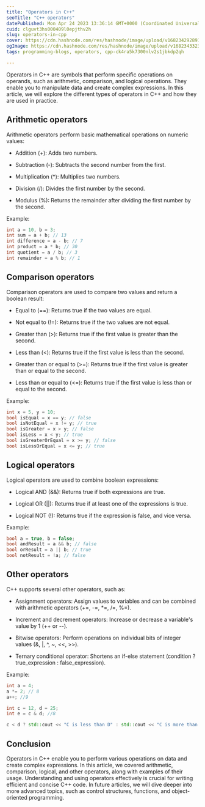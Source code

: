 ```yaml
---
title: "Operators in C++"
seoTitle: "C++ operators"
datePublished: Mon Apr 24 2023 13:36:14 GMT+0000 (Coordinated Universal Time)
cuid: clguvt3hs000409l0epjthv2h
slug: operators-in-cpp
cover: https://cdn.hashnode.com/res/hashnode/image/upload/v1682342928919/ec5b1ce0-62de-4f2f-8958-7e45c8756cc6.jpeg
ogImage: https://cdn.hashnode.com/res/hashnode/image/upload/v1682343323533/36e3d781-96fe-4a21-afca-19fd98ca521f.jpeg
tags: programming-blogs, operators, cpp-ck4ra5k7300nlv2s1jbkdp2qh

---
```


Operators in C++ are symbols that perform specific operations on operands, such as arithmetic, comparison, and logical operations. They enable you to manipulate data and create complex expressions. In this article, we will explore the different types of operators in C++ and how they are used in practice.

## Arithmetic operators

Arithmetic operators perform basic mathematical operations on numeric values:

* Addition (+): Adds two numbers.
    
* Subtraction (-): Subtracts the second number from the first.
    
* Multiplication (\*): Multiplies two numbers.
    
* Division (/): Divides the first number by the second.
    
* Modulus (%): Returns the remainder after dividing the first number by the second.
    

Example:

```cpp
int a = 10, b = 3;
int sum = a + b; // 13
int difference = a - b; // 7
int product = a * b; // 30
int quotient = a / b; // 3
int remainder = a % b; // 1
```

## Comparison operators

Comparison operators are used to compare two values and return a boolean result:

* Equal to (==): Returns true if the two values are equal.
    
* Not equal to (!=): Returns true if the two values are not equal.
    
* Greater than (&gt;): Returns true if the first value is greater than the second.
    
* Less than (&lt;): Returns true if the first value is less than the second.
    
* Greater than or equal to (&gt;=): Returns true if the first value is greater than or equal to the second.
    
* Less than or equal to (&lt;=): Returns true if the first value is less than or equal to the second.
    

Example:

```cpp
int x = 5, y = 10;
bool isEqual = x == y; // false
bool isNotEqual = x != y; // true
bool isGreater = x > y; // false
bool isLess = x < y; // true
bool isGreaterOrEqual = x >= y; // false
bool isLessOrEqual = x <= y; // true
```

## Logical operators

Logical operators are used to combine boolean expressions:

* Logical AND (&&): Returns true if both expressions are true.
    
* Logical OR (||): Returns true if at least one of the expressions is true.
    
* Logical NOT (!): Returns true if the expression is false, and vice versa.
    

Example:

```cpp
bool a = true, b = false;
bool andResult = a && b; // false
bool orResult = a || b; // true
bool notResult = !a; // false
```

## Other operators

C++ supports several other operators, such as:

* Assignment operators: Assign values to variables and can be combined with arithmetic operators (+=, -=, \*=, /=, %=).
    
* Increment and decrement operators: Increase or decrease a variable's value by 1 (++ or --).
    
* Bitwise operators: Perform operations on individual bits of integer values (&, |, ^, ~, &lt;&lt;, &gt;&gt;).
    
* Ternary conditional operator: Shortens an if-else statement (condition ? true\_expression : false\_expression).
    

Example:

```cpp
int a = 4;
a *= 2; // 8
a++; //9

int c = 12, d = 25;
int e = c & d; //8

c < d ? std::cout << "C is less than D" : std::cout << "C is more than D";
```

## Conclusion

Operators in C++ enable you to perform various operations on data and create complex expressions. In this article, we covered arithmetic, comparison, logical, and other operators, along with examples of their usage. Understanding and using operators effectively is crucial for writing efficient and concise C++ code. In future articles, we will dive deeper into more advanced topics, such as control structures, functions, and object-oriented programming.